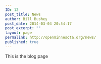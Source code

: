 ```yaml
---
ID: 12
post_title: News
author: Bill Bushey
post_date: 2014-03-04 20:54:17
post_excerpt: ""
layout: page
permalink: http://openminnesota.org/news/
published: true
---
```

This is the blog page